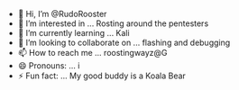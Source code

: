- 👋 Hi, I’m @RudoRooster
- 👀 I’m interested in ... Rosting around the pentesters   
- 🌱 I’m currently learning ... Kali
- 💞️ I’m looking to collaborate on ... flashing and debugging
- 📫 How to reach me ... roostingwayz@G
- 😄 Pronouns: ... i
- ⚡ Fun fact: ... My good buddy is a Koala Bear

<!---
RudoRooster/RudoRooster is a ✨ special ✨ repository because its `README.md` (this file) appears on your GitHub profile.
You can click the Preview link to take a look at your changes.
--->
